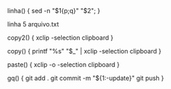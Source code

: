 linha() { sed -n "$1{p;q}" "$2"; }

linha 5 arquivo.txt

copy2() {
  xclip -selection clipboard
}

copy() {
  printf "%s" "$_" | xclip -selection clipboard
}


paste() {
  xclip -o -selection clipboard
}

gq() {
  git add .
  git commit -m "${1:-update}"
  git push
}

